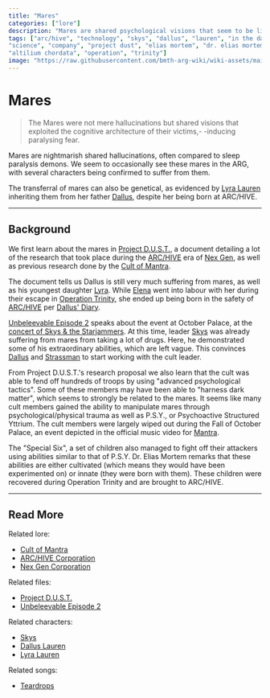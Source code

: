 ```yaml
---
title: "Mares"
categories: ["lore"]
description: "Mares are shared psychological visions that seem to be linked to severe trauma."
tags: ["arc/hive", "technology", "skys", "dallus", "lauren", "in the dark", "mares",
"science", "company", "project dust", "elias mortem", "dr. elias mortem", "syko", "nex gen", 
"altilium chordata", "operation", "trinity"]
image: "https://raw.githubusercontent.com/bmth-arg-wiki/wiki-assets/main/lore/mares/mares-300x300.png"
---
```


# Mares

> The Mares were not mere hallucinations but shared visions that exploited the cognitive architecture of their victims,-
> -inducing paralysing fear.

Mares are nightmarish shared hallucinations, often compared to sleep paralysis demons. We seem to occasionally 
see these mares in the ARG, with several characters being confirmed to suffer from them. 

The transferral of mares can also be genetical, as evidenced by [Lyra Lauren](../characters/lyra-lauren) inheriting 
them from her father [Dallus](../characters/dallus-lauren), despite her being born at ARC/HIVE.

***

## Background

We first learn about the mares in [Project D.U.S.T.](../for-sof/project_dust), a document detailing a lot of the 
research that took place during the [ARC/HIVE](archive) era of [Nex Gen](nex-gen-corporation), as well as 
previous research done by the [Cult of Mantra](mantra).

The document tells us Dallus is still very much suffering from mares, as well as his youngest daughter [Lyra](../characters/lyra-lauren). 
While [Elena](../characters/elena-lauren) went into labour with her during their escape in [Operation Trinity](../for-sof/trinity_document), 
she ended up being born in the safety of [ARC/HIVE](archive) per [Dallus' Diary](../for-sof/dallus-diary).

[Unbeleevable Episode 2](../for-sof/unbeleevable2) speaks about the event at October Palace, at the 
[concert of Skys & the Starjammers](../for-sof/skystarjammers). At this time, leader [Skys](../characters/skys) was 
already suffering from mares from taking a lot of drugs. Here, he demonstrated some of his extraordinary abilities, which 
are left vague. This convinces [Dallus](../characters/dallus-lauren) and [Strassman](../characters/strassman) to start 
working with the cult leader.

From Project D.U.S.T.'s research proposal we also learn that the cult was able to fend off hundreds of troops by 
using "advanced psychological tactics". Some of these members may have been able to "harness dark matter", which 
seems to strongly be related to the mares. It seems like many cult members gained the ability to manipulate mares 
through psychological/physical trauma as well as P.S.Y., or Psychoactive Structured Yttrium. 
The cult members were largely wiped out during the Fall of October Palace, an event depicted in the official music 
video for [Mantra](../music/amo-mantra).

The "Special Six", a set of children also managed to fight off their attackers using abilities similar to that of 
P.S.Y. Dr. Elias Mortem remarks that these abilities are either cultivated (which means they would have been experimented on) 
or innate (they were born with them). These children were recovered during Operation Trinity and are brought to
ARC/HIVE.

***

## Read More

Related lore:

- [Cult of Mantra](mantra)
- [ARC/HIVE Corporation](archive)
- [Nex Gen Corporation](nex-gen-corporation)

Related files:

- [Project D.U.S.T.](../for-sof/project_dust)
- [Unbeleevable Episode 2](../for-sof/unbeleevable2)

Related characters:

- [Skys](../characters/skys)
- [Dallus Lauren](../characters/dallus-lauren)
- [Lyra Lauren](../characters/lyra-lauren)

Related songs:

- [Teardrops](../music/song-teardrops)